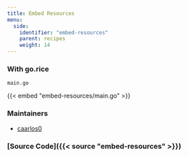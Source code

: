 ```yaml
---
title: Embed Resources
menu:
  side:
    identifier: "embed-resources"
    parent: recipes
    weight: 14
---
```


### With go.rice

`main.go`

{{< embed "embed-resources/main.go" >}}

### Maintainers

- [caarlos0](https://github.com/caarlos0)

### [Source Code]({{< source "embed-resources" >}})
